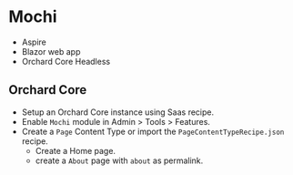 # Mochi

- Aspire
- Blazor web app
- Orchard Core Headless

## Orchard Core

- Setup an Orchard Core instance using Saas recipe.
- Enable `Mochi` module in Admin > Tools > Features.
- Create a `Page` Content Type or import the `PageContentTypeRecipe.json` recipe.
    - Create a Home page.
    - create a `About` page with `about` as permalink.
